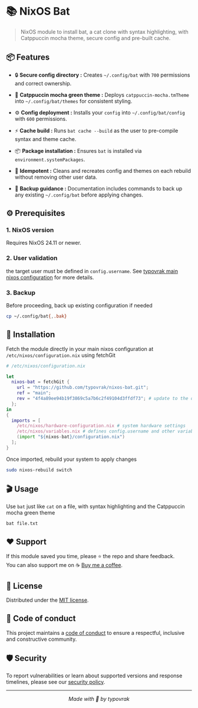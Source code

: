 # 📚 NixOS Bat

> NixOS module to install bat, a cat clone with syntax highlighting, with Catppuccin mocha theme, secure config and pre-built cache.

## 📦 Features

- 🔒 **Secure config directory :** Creates ```~/.config/bat``` with ```700``` permissions and correct ownership.

- 🎨 **Catppuccin mocha green theme :** Deploys ```catppuccin-mocha.tmTheme``` into ```~/.config/bat/themes``` for consistent styling.

- ⚙️ **Config deployment :** Installs your ```config``` into ```~/.config/bat/config``` with ```600``` permissions.

- ⚡ **Cache build :** Runs ```bat cache --build``` as the user to pre-compile syntax and theme cache.

- 📦 **Package installation :** Ensures ```bat``` is installed via ```environment.systemPackages```.

- 🔄 **Idempotent :** Cleans and recreates config and themes on each rebuild without removing other user data.

- 💾 **Backup guidance :** Documentation includes commands to back up any existing ```~/.config/bat``` before applying changes.

## ⚙️ Prerequisites

### 1. NixOS version
Requires NixOS 24.11 or newer.

### 2. User validation
the target user must be defined in ```config.username```. See [typovrak main nixos configuration](https://github.com/typovrak/nixos) for more details.

### 3. Backup
Before proceeding, back up existing configuration if needed
```bash
cp ~/.config/bat{,.bak}
```

## 🚀 Installation
Fetch the module directly in your main nixos configuration at ```/etc/nixos/configuration.nix``` using fetchGit
```nix
# /etc/nixos/configuration.nix

let
  nixos-bat = fetchGit {
    url = "https://github.com/typovrak/nixos-bat.git";
    ref = "main";
    rev = "4f4a89ee94b19f3869c5a7b6c2f49104d3ffdf73"; # update to the desired commit
  };
in
{
  imports = [
    /etc/nixos/hardware-configuration.nix # system hardware settings
    /etc/nixos/variables.nix # defines config.username and other variables, see https://github.com/typovrak/nixos for more details
    (import "${nixos-bat}/configuration.nix")
  ];
}
```

Once imported, rebuild your system to apply changes
```bash
sudo nixos-rebuild switch
```

## 🎬 Usage

Use ```bat``` just like ```cat``` on a file, with syntax highlighting and the Catppuccin mocha green theme
```bash
bat file.txt
```

## ❤️ Support

If this module saved you time, please ⭐️ the repo and share feedback.  
You can also support me on ☕ [Buy me a coffee](https://www.buymeacoffee.com/typovrak).

## 📝 License

Distributed under the [MIT license](LICENSE.md).

## 📜 Code of conduct

This project maintains a [code of conduct](.github/CODE_OF_CONDUCT.md) to ensure a respectful, inclusive and constructive community.

## 🛡️ Security

To report vulnerabilities or learn about supported versions and response timelines, please see our [security policy](.github/SECURITY.md).

---

<p align="center"><i>Made with 💜 by typovrak</i></p>
